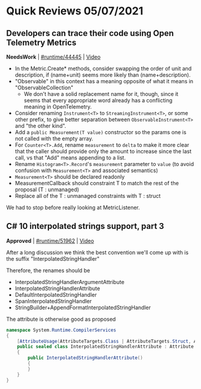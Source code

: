 # Quick Reviews 05/07/2021

## Developers can trace their code using Open Telemetry Metrics

**NeedsWork** | [#runtime/44445](https://github.com/dotnet/runtime/issues/44445#issuecomment-834688067) | [Video](https://www.youtube.com/watch?v=Cquc3gfSirQ&t=0h0m0s)

* In the Metric.Create* methods, consider swapping the order of unit and description, if (name+unit) seems more likely than (name+description).
* "Observable" in this context has a meaning opposite of what it means in "ObservableCollection"
  * We don't have a solid replacement name for it, though, since it seems that every appropriate word already has a conflicting meaning in OpenTelemetry.
* Consider renaming `Instrument<T>` to `StreamingInstrument<T>`, or some other prefix, to give better separation between `ObservableInstrument<T>` and "the other kind".
* Add a `public Measurement(T value)` constructor so the params one is not called with the empty array.
* For `Counter<T>.Add`, rename `measurement` to `delta` to make it more clear that the caller should provide only the amount to increase since the last call, vs that "Add" means appending to a list.
* Rename `Histogram<T>.Record`'s `measurement` parameter to `value` (to avoid confusion with `Measurement<T>` and associated semantics)
* `Measurement<T>` should be declared readonly
* MeasurementCallback should constraint T to match the rest of the proposal (T : unmanaged)
* Replace all of the T : unmanaged constraints with T : struct

We had to stop before really looking at MetricListener.
## C# 10 interpolated strings support, part 3

**Approved** | [#runtime/51962](https://github.com/dotnet/runtime/issues/51962#issuecomment-834716920) | [Video](https://www.youtube.com/watch?v=Cquc3gfSirQ&t=1h41m3s)

After a long discussion we think the best convention we'll come up with is the suffix "InterpolatedStringHandler"

Therefore, the renames should be

* InterpolatedStringHandlerArgumentAttribute
* InterpolatedStringHandlerAttribute
* DefaultInterpolatedStringHandler
* SpanInterpolatedStringHandler
* StringBuilder+AppendFormatInterpolatedStringHandler

The attribute is otherwise good as proposed

```C#
namespace System.Runtime.CompilerServices
{
    [AttributeUsage(AttributeTargets.Class | AttributeTargets.Struct, AllowMultiple = false, Inherited = false)]
    public sealed class InterpolatedStringHandlerAttribute : Attribute
    {
        public InterpolatedStringHandlerAttribute()
        {
        }
    }
}
```

